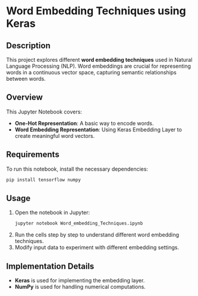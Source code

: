 # Word Embedding Techniques using Keras

## Description
This project explores different **word embedding techniques** used in Natural Language Processing (NLP). Word embeddings are crucial for representing words in a continuous vector space, capturing semantic relationships between words.

## Overview
This Jupyter Notebook covers:
- **One-Hot Representation**: A basic way to encode words.
- **Word Embedding Representation**: Using Keras Embedding Layer to create meaningful word vectors.

## Requirements
To run this notebook, install the necessary dependencies:
```bash
pip install tensorflow numpy
```

## Usage
1. Open the notebook in Jupyter:
   ```bash
   jupyter notebook Word_embedding_Techniques.ipynb
   ```
2. Run the cells step by step to understand different word embedding techniques.
3. Modify input data to experiment with different embedding settings.

## Implementation Details
- **Keras** is used for implementing the embedding layer.
- **NumPy** is used for handling numerical computations.



